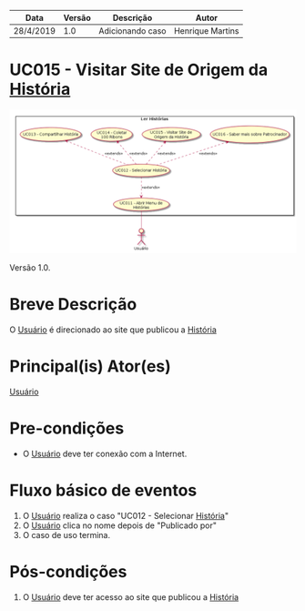 | Data       | Versão  | Descrição       | Autor            |
| ---------- | ------- | --------------- | ---------------- |
| 28/4/2019 | 1.0 | Adicionando caso | Henrique Martins |


# UC015 - Visitar Site de Origem da [História](https://github.com/requisitos-2019-1/Ribon/blob/master/Modelagem%%20de%%20Requisitos/Lexicos/Historia.md)


![diagrama](Ler_Historia.png)

Versão 1.0.

# Breve Descrição
O [Usuário](https://github.com/requisitos-2019-1/Ribon/blob/master/Modelagem%%20de%%20Requisitos/Lexicos/Usuário.md) é direcionado ao site que publicou a [História](https://github.com/requisitos-2019-1/Ribon/blob/master/Modelagem%%20de%%20Requisitos/Lexicos/Historia.md)

# Principal(is) Ator(es)
[Usuário](https://github.com/requisitos-2019-1/Ribon/blob/master/Modelagem%%20de%%20Requisitos/Lexicos/Usuário.md)

# Pre-condições
- O [Usuário](https://github.com/requisitos-2019-1/Ribon/blob/master/Modelagem%20de%20Requisitos/Lexicos/Usuário.md) deve ter conexão com a Internet.

# Fluxo básico de eventos
1. O [Usuário](https://github.com/requisitos-2019-1/Ribon/blob/master/Modelagem%%20de%%20Requisitos/Lexicos/Usuário.md) realiza o caso "UC012 - Selecionar [História](https://github.com/requisitos-2019-1/Ribon/blob/master/Modelagem%%20de%%20Requisitos/Lexicos/Historia.md)"
1. O [Usuário](https://github.com/requisitos-2019-1/Ribon/blob/master/Modelagem%%20de%%20Requisitos/Lexicos/Usuário.md) clica no nome depois de "Publicado por"
1. O caso de uso termina.


# Pós-condições
1. O [Usuário](https://github.com/requisitos-2019-1/Ribon/blob/master/Modelagem%%20de%%20Requisitos/Lexicos/Usuário.md) deve ter acesso ao site que publicou a [História](https://github.com/requisitos-2019-1/Ribon/blob/master/Modelagem%%20de%%20Requisitos/Lexicos/Historia.md)
